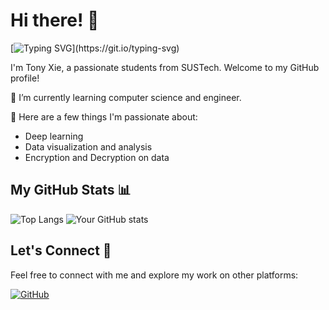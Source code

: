 <!-- Introduction -->
# Hi there! 👋
[![Typing SVG](https://readme-typing-svg.demolab.com?font=Fira+Code&pause=1000&width=435&lines=Hi%2C+I'm+Tony+Xie;Nice+to+meet+you!)](https://git.io/typing-svg)

I'm Tony Xie, a passionate students from SUSTech. Welcome to my GitHub profile! 

🌱 I’m currently learning computer science and engineer.

🚀 Here are a few things I'm passionate about:
- Deep learning
- Data visualization and analysis
- Encryption and Decryption on data

## My GitHub Stats 📊

![Top Langs](https://github-readme-stats.vercel.app/api/top-langs/?username=TonyXie30&layout=compact)
![Your GitHub stats](https://github-readme-stats.vercel.app/api?username=TonyXie30&show_icons=true)

<!-- Footer -->
## Let's Connect 🔗
Feel free to connect with me and explore my work on other platforms:

[![GitHub](https://img.shields.io/badge/-TonyXie-black?style=flat&logo=github&logoColor=white&link=https://github.com/TonyXie30)](https://github.com/TonyXie30)

